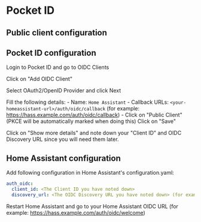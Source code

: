 # Pocket ID

## Public client configuration

## Pocket ID configuration
Login to Pocket ID and go to OIDC Clients

Click on "Add OIDC Client"

Select OAuth2/OpenID Provider and click Next

Fill the following details:
    - Name: `Home Assistant`
    - Callback URLs: `<your-homeassistant-url>/auth/oidc/callback` (for example: https://hass.example.com/auth/oidc/callback)
    - Click on "Public Client" (PKCE will be automatically marked when doing this)
Click on "Save"

Click on "Show more details" and note down your "Client ID" and OIDC Discovery URL since you will need them later.

## Home Assistant configuration
Add following configuration in Home Assistant's configuration.yaml:
```yaml
auth_oidc:
  client_id: <The Client ID you have noted down> 
  discovery_url: <The OIDC Discovery URL you have noted down> (for example: https://id.example.com/.well-known/openid-configuration)
```

Restart Home Assistant and go to your Home Assistant OIDC URL (for example: https://hass.example.com/auth/oidc/welcome)
